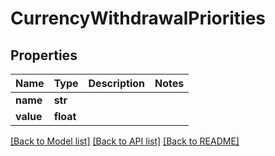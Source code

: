 # CurrencyWithdrawalPriorities

## Properties
Name | Type | Description | Notes
------------ | ------------- | ------------- | -------------
**name** | **str** |  | 
**value** | **float** |  | 

[[Back to Model list]](../README.md#documentation-for-models) [[Back to API list]](../README.md#documentation-for-api-endpoints) [[Back to README]](../README.md)



